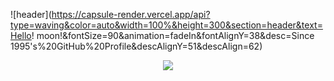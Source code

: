 ![header](https://capsule-render.vercel.app/api?type=waving&color=auto&width=100%&height=300&section=header&text=Hello! moon!&fontSize=90&animation=fadeIn&fontAlignY=38&desc=Since 1995's%20GitHub%20Profile&descAlignY=51&descAlign=62)


<p align="center">
    <a href="https://skillicons.dev">
        <img src="https://skillicons.dev/icons?i=js,java,html,css,react,mysql,eclipse&perline=3" />
    </a>
</p>
